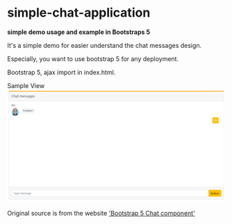 # simple-chat-application
**simple demo usage and example in Bootstraps 5**

It's a simple demo for easier understand the chat messages design. 

Especially, you want to use bootstrap 5 for any deployment.

Bootstrap 5, ajax import in index.html.

Sample View
![Sample](https://github.com/kashao/simple-chat-application/blob/main/sample.png)

Original source is from the website ['Bootstrap 5 Chat component'](https://mdbootstrap.com/docs/standard/extended/chat/)
